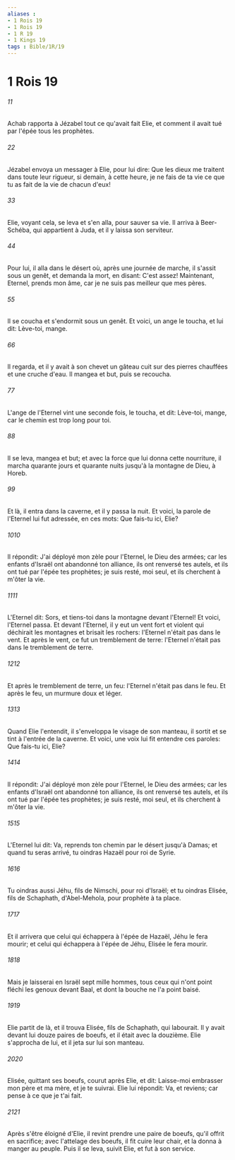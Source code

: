 ```yaml
---
aliases : 
- 1 Rois 19
- 1 Rois 19
- 1 R 19
- 1 Kings 19
tags : Bible/1R/19
---
```


# 1 Rois 19

###### 11
Achab rapporta à Jézabel tout ce qu'avait fait Elie, et comment il avait tué par l'épée tous les prophètes.
###### 22
Jézabel envoya un messager à Elie, pour lui dire: Que les dieux me traitent dans toute leur rigueur, si demain, à cette heure, je ne fais de ta vie ce que tu as fait de la vie de chacun d'eux!
###### 33
Elie, voyant cela, se leva et s'en alla, pour sauver sa vie. Il arriva à Beer-Schéba, qui appartient à Juda, et il y laissa son serviteur.
###### 44
Pour lui, il alla dans le désert où, après une journée de marche, il s'assit sous un genêt, et demanda la mort, en disant: C'est assez! Maintenant, Eternel, prends mon âme, car je ne suis pas meilleur que mes pères.
###### 55
Il se coucha et s'endormit sous un genêt. Et voici, un ange le toucha, et lui dit: Lève-toi, mange.
###### 66
Il regarda, et il y avait à son chevet un gâteau cuit sur des pierres chauffées et une cruche d'eau. Il mangea et but, puis se recoucha.
###### 77
L'ange de l'Eternel vint une seconde fois, le toucha, et dit: Lève-toi, mange, car le chemin est trop long pour toi.
###### 88
Il se leva, mangea et but; et avec la force que lui donna cette nourriture, il marcha quarante jours et quarante nuits jusqu'à la montagne de Dieu, à Horeb.
###### 99
Et là, il entra dans la caverne, et il y passa la nuit. Et voici, la parole de l'Eternel lui fut adressée, en ces mots: Que fais-tu ici, Elie?
###### 1010
Il répondit: J'ai déployé mon zèle pour l'Eternel, le Dieu des armées; car les enfants d'Israël ont abandonné ton alliance, ils ont renversé tes autels, et ils ont tué par l'épée tes prophètes; je suis resté, moi seul, et ils cherchent à m'ôter la vie.
###### 1111
L'Eternel dit: Sors, et tiens-toi dans la montagne devant l'Eternel! Et voici, l'Eternel passa. Et devant l'Eternel, il y eut un vent fort et violent qui déchirait les montagnes et brisait les rochers: l'Eternel n'était pas dans le vent. Et après le vent, ce fut un tremblement de terre: l'Eternel n'était pas dans le tremblement de terre.
###### 1212
Et après le tremblement de terre, un feu: l'Eternel n'était pas dans le feu. Et après le feu, un murmure doux et léger.
###### 1313
Quand Elie l'entendit, il s'enveloppa le visage de son manteau, il sortit et se tint à l'entrée de la caverne. Et voici, une voix lui fit entendre ces paroles: Que fais-tu ici, Elie?
###### 1414
Il répondit: J'ai déployé mon zèle pour l'Eternel, le Dieu des armées; car les enfants d'Israël ont abandonné ton alliance, ils ont renversé tes autels, et ils ont tué par l'épée tes prophètes; je suis resté, moi seul, et ils cherchent à m'ôter la vie.
###### 1515
L'Eternel lui dit: Va, reprends ton chemin par le désert jusqu'à Damas; et quand tu seras arrivé, tu oindras Hazaël pour roi de Syrie.
###### 1616
Tu oindras aussi Jéhu, fils de Nimschi, pour roi d'Israël; et tu oindras Elisée, fils de Schaphath, d'Abel-Mehola, pour prophète à ta place.
###### 1717
Et il arrivera que celui qui échappera à l'épée de Hazaël, Jéhu le fera mourir; et celui qui échappera à l'épée de Jéhu, Elisée le fera mourir.
###### 1818
Mais je laisserai en Israël sept mille hommes, tous ceux qui n'ont point fléchi les genoux devant Baal, et dont la bouche ne l'a point baisé.
###### 1919
Elie partit de là, et il trouva Elisée, fils de Schaphath, qui labourait. Il y avait devant lui douze paires de boeufs, et il était avec la douzième. Elie s'approcha de lui, et il jeta sur lui son manteau.
###### 2020
Elisée, quittant ses boeufs, courut après Elie, et dit: Laisse-moi embrasser mon père et ma mère, et je te suivrai. Elie lui répondit: Va, et reviens; car pense à ce que je t'ai fait.
###### 2121
Après s'être éloigné d'Elie, il revint prendre une paire de boeufs, qu'il offrit en sacrifice; avec l'attelage des boeufs, il fit cuire leur chair, et la donna à manger au peuple. Puis il se leva, suivit Elie, et fut à son service.

